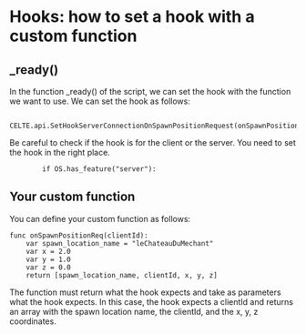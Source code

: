 
# Hooks: how to set a hook with a custom function

## _ready()

In the function _ready() of the script, we can set the hook with the function we want to use. We can set the hook as follows:

```gdscript
		CELTE.api.SetHookServerConnectionOnSpawnPositionRequest(onSpawnPositionReq)
```

Be careful to check if the hook is for the client or the server. You need to set the hook in the right place.
```gdscript
        if OS.has_feature("server"):
```

## Your custom function

You can define your custom function as follows:

```gdscript
func onSpawnPositionReq(clientId):
	var spawn_location_name = "leChateauDuMechant"
	var x = 2.0
	var y = 1.0
	var z = 0.0
	return [spawn_location_name, clientId, x, y, z]
```

The function must return what the hook expects and take as parameters what the hook expects. In this case, the hook expects a clientId and returns an array with the spawn location name, the clientId, and the x, y, z coordinates.